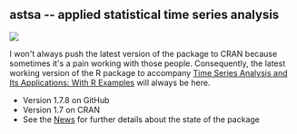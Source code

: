 ## astsa -- applied statistical time series analysis
<a href="https://github.com/nickpoison"><img src="https://img.shields.io/badge/NickyPoison-approved-ff69b4.svg?style=flat"></a> 

I won't always push the latest version of the package to CRAN because sometimes it's a pain working with those people.  Consequently, the latest working version of the R package to accompany [Time Series Analysis and Its Applications: With R Examples](http://www.stat.pitt.edu/stoffer/tsa4/) will always be here.  

* Version 1.7.8 on GitHub
* Version 1.7 on CRAN 
* See the [News](https://github.com/nickpoison/astsa/blob/master/NEWS.md) for further details about the state of the package

